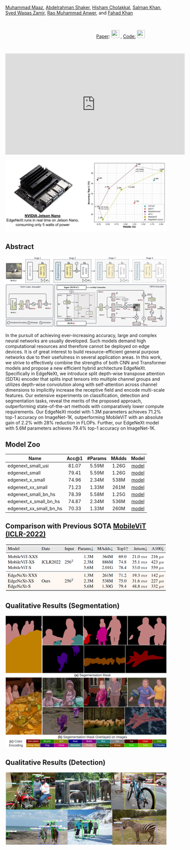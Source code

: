 
[Muhammad Maaz](https://scholar.google.com/citations?user=vTy9Te8AAAAJ&hl=en&authuser=1&oi=sra), [Abdelrahman Shaker](https://scholar.google.com/citations?hl=en&user=eEz4Wu4AAAAJ), [Hisham Cholakkal](https://scholar.google.com/citations?hl=en&user=bZ3YBRcAAAAJ), [Salman Khan](https://salman-h-khan.github.io/), [Syed Waqas Zamir](https://www.waqaszamir.com/), [Rao Muhammad Anwer](https://scholar.google.com/citations?hl=en&authuser=1&user=_KlvMVoAAAAJ), and [Fahad Khan](https://scholar.google.es/citations?user=zvaeYnUAAAAJ&hl=en)


<br>

&emsp;&emsp;&emsp;&emsp;&emsp;&emsp;&emsp;&emsp;&emsp;&emsp;&emsp;&emsp;&emsp;&emsp;&emsp;&emsp;&emsp;&emsp;&emsp;&emsp;  [Paper](https://arxiv.org/abs/2206.10589): [<img height="25" src="/EdgeNeXt/Paper.PNG" width="25" />](https://arxiv.org/abs/2206.10589)  , [Code:](https://github.com/mmaaz60/EdgeNeXt) [<img height="25" src="/EdgeNeXt/img_1.png" width="25" />](https://github.com/mmaaz60/EdgeNeXt)

<br>

<p align="center">
<iframe width="560" height="315" src="https://www.youtube.com/embed/Oh-ooHlx58o" title="YouTube video player" frameborder="0" allow="accelerometer; autoplay; clipboard-write; encrypted-media; gyroscope; picture-in-picture" allowfullscreen></iframe>
</p>

<p align="center">
<!-- ![results](images/madds_vs_top_1.png) -->
<img src="images/EdgeNeXt_figure.png" width="600">
</p>

<p align="center">

## Abstract

</p>

![main figure](images/EdgeNext.png)

In the pursuit of achieving ever-increasing accuracy, large and complex neural networks are usually developed. Such models demand high computational resources and therefore cannot be deployed on edge devices. It is of great interest to build resource-efficient general purpose networks due to their usefulness in several application areas. In this work, we strive to effectively combine the strengths of both CNN and Transformer models and propose a new efficient hybrid architecture EdgeNeXt. Specifically in EdgeNeXt, we introduce split depth-wise transpose attention (SDTA) encoder that splits input tensors into multiple channel groups and utilizes depth-wise convolution along with self-attention across channel dimensions to implicitly increase the receptive field and encode multi-scale features. Our extensive experiments on classification, detection and segmentation tasks, reveal the merits of the proposed approach, outperforming state-of-the-art methods with comparatively lower compute requirements. Our EdgeNeXt model with 1.3M parameters achieves 71.2% top-1 accuracy on ImageNet-1K, outperforming MobileViT with an absolute gain of 2.2% with 28% reduction in FLOPs. Further, our EdgeNeXt model with 5.6M parameters achieves 79.4% top-1 accuracy on ImageNet-1K.

## Model Zoo

| Name |Acc@1 | #Params | MAdds | Model |
|---|:---:|:---:| :---:|:---:|
| edgenext_small_usi | 81.07 | 5.59M | 1.26G | [model](https://github.com/mmaaz60/EdgeNeXt/releases/download/v1.1/edgenext_small_usi.pth)
| edgenext_small | 79.41 | 5.59M | 1.26G | [model](https://github.com/mmaaz60/EdgeNeXt/releases/download/v1.0/edgenext_small.pth)
| edgenext_x_small | 74.96 | 2.34M | 538M | [model](https://github.com/mmaaz60/EdgeNeXt/releases/download/v1.0/edgenext_x_small.pth)
| edgenext_xx_small | 71.23 | 1.33M | 261M | [model](https://github.com/mmaaz60/EdgeNeXt/releases/download/v1.0/edgenext_xx_small.pth)
| edgenext_small_bn_hs | 78.39 | 5.58M | 1.25G | [model](https://github.com/mmaaz60/EdgeNeXt/releases/download/v1.0/edgenext_small_bn_hs.pth)
| edgenext_x_small_bn_hs | 74.87 | 2.34M | 536M | [model](https://github.com/mmaaz60/EdgeNeXt/releases/download/v1.0/edgenext_x_small_bn_hs.pth)
| edgenext_xx_small_bn_hs | 70.33 | 1.33M | 260M | [model](https://github.com/mmaaz60/EdgeNeXt/releases/download/v1.0/edgenext_xx_small_bn_hs.pth)



## Comparison with Previous SOTA [MobileViT (ICLR-2022)](https://arxiv.org/abs/2110.02178)
![results](images/table_2.png)

## Qualitative Results (Segmentation)

![results](images/Segmentation.png)

## Qualitative Results (Detection)

![results](images/Detection.png)

